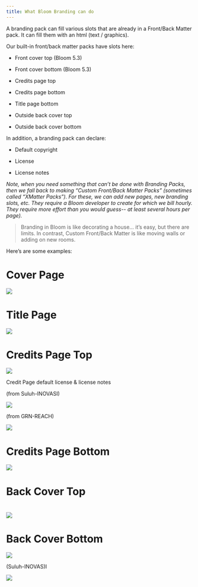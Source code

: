 ```yaml
---
title: What Bloom Branding can do
---
```



A branding pack can fill various slots that are already in a Front/Back Matter pack. It can fill them with an html (text / graphics).

Our built-in front/back matter packs have slots here:

- Front cover top (Bloom 5.3)

- Front cover bottom (Bloom 5.3)

- Credits page top

- Credits page bottom

- Title page bottom

- Outside back cover top

- Outside back cover bottom

In addition, a branding pack can declare:

- Default copyright

- License

- License notes

_Note, when you need something that can’t be done with Branding Packs, then we fall back to making “Custom Front/Back Matter Packs” (sometimes called “XMatter Packs”). For these, we can add new pages, new branding slots, etc. They require a Bloom developer to create for which we bill hourly. They require more effort than you would guess-- at least several hours per page)._

> Branding in Bloom is like decorating a house… it’s easy, but there are limits. In contrast, Custom Front/Back Matter is like moving walls or adding on new rooms.

Here’s are some examples:

# Cover Page

![](/notion_imgs/1391013552.png)

# Title Page

![](/notion_imgs/1388812775.png)

# Credits Page Top

![](/notion_imgs/1685747876.png)

Credit Page default license & license notes

(from Suluh-INOVASI)

![](/notion_imgs/1126047446.png)

(from GRN-REACH)

![](/notion_imgs/796665851.png)

# Credits Page Bottom

![](/notion_imgs/1221891027.png)

# Back Cover Top

# 

![](/notion_imgs/841236590.png)

# Back Cover Bottom

![](/notion_imgs/1092284197.png)

(Suluh-INOVAS)I

![](/notion_imgs/1498537535.png)
